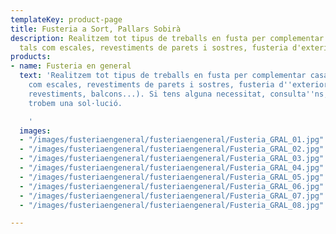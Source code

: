 ```yaml
---
templateKey: product-page
title: Fusteria a Sort, Pallars Sobirà
description: Realitzem tot tipus de treballs en fusta per complementar casa vostra,
  tals com escales, revestiments de parets i sostres, fusteria d'exterior
products:
- name: Fusteria en general
  text: 'Realitzem tot tipus de treballs en fusta per complementar casa vostra, tals
    com escales, revestiments de parets i sostres, fusteria d''exterior (valles, terrasses,
    revestiments, balcons...). Si tens alguna necessitat, consulta''ns, segur que
    trobem una sol·lució.

    '
  images:
  - "/images/fusteriaengeneral/fusteriaengeneral/Fusteria_GRAL_01.jpg"
  - "/images/fusteriaengeneral/fusteriaengeneral/Fusteria_GRAL_02.jpg"
  - "/images/fusteriaengeneral/fusteriaengeneral/Fusteria_GRAL_03.jpg"
  - "/images/fusteriaengeneral/fusteriaengeneral/Fusteria_GRAL_04.jpg"
  - "/images/fusteriaengeneral/fusteriaengeneral/Fusteria_GRAL_05.jpg"
  - "/images/fusteriaengeneral/fusteriaengeneral/Fusteria_GRAL_06.jpg"
  - "/images/fusteriaengeneral/fusteriaengeneral/Fusteria_GRAL_07.jpg"
  - "/images/fusteriaengeneral/fusteriaengeneral/Fusteria_GRAL_08.jpg"

---
```

